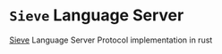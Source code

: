 # `Sieve` Language Server

[Sieve](http://sieve.info/) Language Server Protocol implementation in rust
